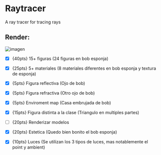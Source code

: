 # Raytracer
A ray tracer for tracing rays

## Render:
![imagen](https://user-images.githubusercontent.com/64183934/196427631-64886079-eb37-4913-a9bc-f3cdffcd99af.png)

- [x] {40pts} 15+ figuras (24 figuras en bob esponja)
- [x] {25pts} 5+ materiales (8 materiales diferentes en bob esponja y textura de esponja)
- [x] {5pts} Figura reflectiva (Ojo de bob)
- [x] {5pts} Figura refractiva (Otro ojo de bob)
- [x] {5pts} Enviroment map (Casa embrujada de bob)
- [x] {15pts} Figura distinta a la clase (Triangulo en multiples partes)
- [ ] {20pts} Renderizar modelos
- [x] {20pts} Estetica (Quedo bien bonito el bob esponja)
- [x] {10pts} Luces (Se utilizan los 3 tipos de luces, mas notablemente el point y ambient)


